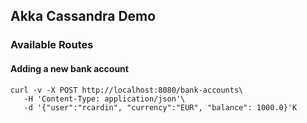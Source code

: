 ## Akka Cassandra Demo

### Available Routes

#### Adding a new bank account

```shell
curl -v -X POST http://localhost:8080/bank-accounts\
   -H 'Content-Type: application/json'\
   -d '{"user":"rcardin", "currency":"EUR", "balance": 1000.0}'K
```